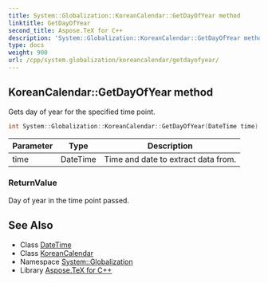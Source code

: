 ```yaml
---
title: System::Globalization::KoreanCalendar::GetDayOfYear method
linktitle: GetDayOfYear
second_title: Aspose.TeX for C++
description: 'System::Globalization::KoreanCalendar::GetDayOfYear method. Gets day of year for the specified time point in C++.'
type: docs
weight: 900
url: /cpp/system.globalization/koreancalendar/getdayofyear/
---
```

## KoreanCalendar::GetDayOfYear method


Gets day of year for the specified time point.

```cpp
int System::Globalization::KoreanCalendar::GetDayOfYear(DateTime time) const override
```


| Parameter | Type | Description |
| --- | --- | --- |
| time | DateTime | Time and date to extract data from. |

### ReturnValue

Day of year in the time point passed.

## See Also

* Class [DateTime](../../../system/datetime/)
* Class [KoreanCalendar](../)
* Namespace [System::Globalization](../../)
* Library [Aspose.TeX for C++](../../../)
